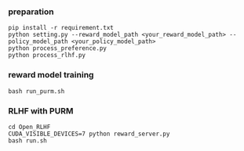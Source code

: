 ### preparation
```
pip install -r requirement.txt
python setting.py --reward_model_path <your_reward_model_path> --policy_model_path <your_policy_model_path>
python process_preference.py
python process_rlhf.py
```

### reward model training
```
bash run_purm.sh
```

### RLHF with PURM
```
cd Open_RLHF
CUDA_VISIBLE_DEVICES=7 python reward_server.py
bash run.sh
```